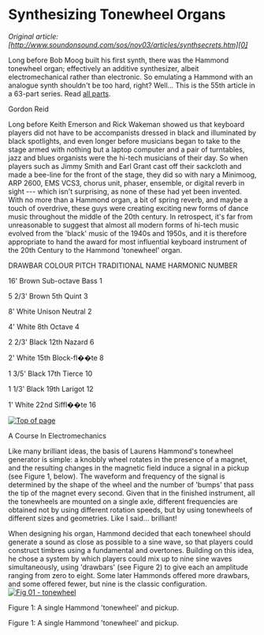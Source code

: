 # Synthesizing Tonewheel Organs  
_Original article: [http://www.soundonsound.com/sos/nov03/articles/synthsecrets.htm][0]_

Long before Bob Moog built his first synth, there was the Hammond tonewheel organ; effectively an additive synthesizer, albeit electromechanical rather than electronic. So emulating a Hammond with an analogue synth shouldn't be too hard, right? Well... This is the 55th article in a 63-part series. Read [all parts][1].

Gordon Reid

Long before Keith Emerson and Rick Wakeman showed us that keyboard players did not have to be accompanists dressed in black and illuminated by black spotlights, and even longer before musicians began to take to the stage armed with nothing but a laptop computer and a pair of turntables, jazz and blues organists were the hi-tech musicians of their day. So when players such as Jimmy Smith and Earl Grant cast off their sackcloth and made a bee-line for the front of the stage, they did so with nary a Minimoog, ARP 2600, EMS VCS3, chorus unit, phaser, ensemble, or digital reverb in sight --- which isn't surprising, as none of these had yet been invented. With no more than a Hammond organ, a bit of spring reverb, and maybe a touch of overdrive, these guys were creating exciting new forms of dance music throughout the middle of the 20th century. In retrospect, it's far from unreasonable to suggest that almost all modern forms of hi-tech music evolved from the 'black' music of the 1940s and 1950s, and it is therefore appropriate to hand the award for most influential keyboard instrument of the 20th Century to the Hammond 'tonewheel' organ.

DRAWBAR
COLOUR
PITCH
TRADITIONAL NAME
HARMONIC NUMBER

16'
Brown
Sub-octave
Bass
1

5 2/3'
Brown
5th
Quint
3

8'
White
Unison
Neutral
2

4'
White
8th
Octave
4

2 2/3'
Black
12th
Nazard
6

2'
White
15th
Block-fl��te
8

1 3/5'
Black
17th
Tierce
10

1 1/3'
Black
19th
Larigot
12

1'
White
22nd
Siffl��te
16

[![Top of page](http://media.soundonsound.com/images/arttop.gif)][2]

A Course In Electromechanics

Like many brilliant ideas, the basis of Laurens Hammond's tonewheel generator is simple: a knobbly wheel rotates in the presence of a magnet, and the resulting changes in the magnetic field induce a signal in a pickup (see Figure 1, below). The waveform and frequency of the signal is determined by the shape of the wheel and the number of 'bumps' that pass the tip of the magnet every second. Given that in the finished instrument, all the tonewheels are mounted on a single axle, different frequencies are obtained not by using different rotation speeds, but by using tonewheels of different sizes and geometries. Like I said... brilliant!

When designing his organ, Hammond decided that each tonewheel should generate a sound as close as possible to a sine wave, so that players could construct timbres using a fundamental and overtones. Building on this idea, he chose a system by which players could mix up to nine sine waves simultaneously, using 'drawbars' (see Figure 2) to give each an amplitude ranging from zero to eight. Some later Hammonds offered more drawbars, and some offered fewer, but nine is the classic configuration.
[![Fig 01 - tonewheel](http://media.soundonsound.com/sos/nov03/images/fig01tonewheel.s.jpg)][3]

Figure 1: A single Hammond 'tonewheel' and pickup.

Figure 1: A single Hammond 'tonewheel' and pickup.



[0]: http://www.soundonsound.com/sos/nov03/articles/synthsecrets.htm
[1]: /search?url=%2Fsearch&Keyword=%22synth+secrets%22&Words=All&Summary=Yes
[2]: #Top
[3]: http://media.soundonsound.com/sos/nov03/images/fig01tonewheel.l.jpg